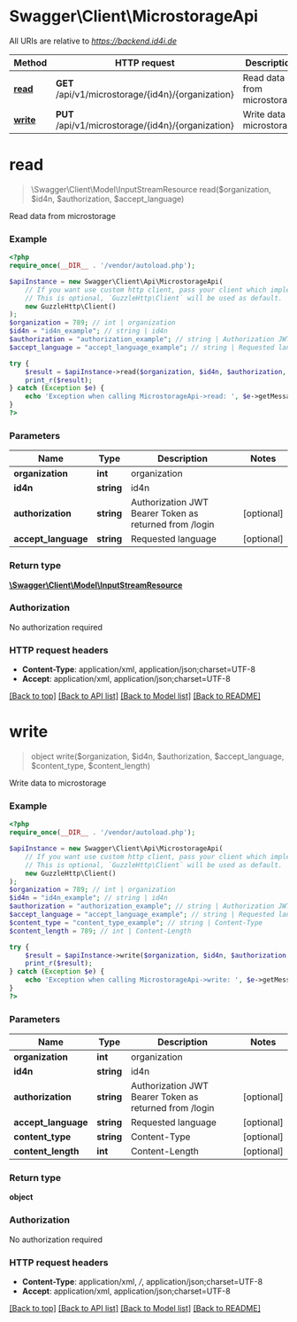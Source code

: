 # Swagger\Client\MicrostorageApi

All URIs are relative to *https://backend.id4i.de*

Method | HTTP request | Description
------------- | ------------- | -------------
[**read**](MicrostorageApi.md#read) | **GET** /api/v1/microstorage/{id4n}/{organization} | Read data from microstorage
[**write**](MicrostorageApi.md#write) | **PUT** /api/v1/microstorage/{id4n}/{organization} | Write data to microstorage


# **read**
> \Swagger\Client\Model\InputStreamResource read($organization, $id4n, $authorization, $accept_language)

Read data from microstorage

### Example
```php
<?php
require_once(__DIR__ . '/vendor/autoload.php');

$apiInstance = new Swagger\Client\Api\MicrostorageApi(
    // If you want use custom http client, pass your client which implements `GuzzleHttp\ClientInterface`.
    // This is optional, `GuzzleHttp\Client` will be used as default.
    new GuzzleHttp\Client()
);
$organization = 789; // int | organization
$id4n = "id4n_example"; // string | id4n
$authorization = "authorization_example"; // string | Authorization JWT Bearer Token as returned from /login
$accept_language = "accept_language_example"; // string | Requested language

try {
    $result = $apiInstance->read($organization, $id4n, $authorization, $accept_language);
    print_r($result);
} catch (Exception $e) {
    echo 'Exception when calling MicrostorageApi->read: ', $e->getMessage(), PHP_EOL;
}
?>
```

### Parameters

Name | Type | Description  | Notes
------------- | ------------- | ------------- | -------------
 **organization** | **int**| organization |
 **id4n** | **string**| id4n |
 **authorization** | **string**| Authorization JWT Bearer Token as returned from /login | [optional]
 **accept_language** | **string**| Requested language | [optional]

### Return type

[**\Swagger\Client\Model\InputStreamResource**](../Model/InputStreamResource.md)

### Authorization

No authorization required

### HTTP request headers

 - **Content-Type**: application/xml, application/json;charset=UTF-8
 - **Accept**: application/xml, application/json;charset=UTF-8

[[Back to top]](#) [[Back to API list]](../../README.md#documentation-for-api-endpoints) [[Back to Model list]](../../README.md#documentation-for-models) [[Back to README]](../../README.md)

# **write**
> object write($organization, $id4n, $authorization, $accept_language, $content_type, $content_length)

Write data to microstorage

### Example
```php
<?php
require_once(__DIR__ . '/vendor/autoload.php');

$apiInstance = new Swagger\Client\Api\MicrostorageApi(
    // If you want use custom http client, pass your client which implements `GuzzleHttp\ClientInterface`.
    // This is optional, `GuzzleHttp\Client` will be used as default.
    new GuzzleHttp\Client()
);
$organization = 789; // int | organization
$id4n = "id4n_example"; // string | id4n
$authorization = "authorization_example"; // string | Authorization JWT Bearer Token as returned from /login
$accept_language = "accept_language_example"; // string | Requested language
$content_type = "content_type_example"; // string | Content-Type
$content_length = 789; // int | Content-Length

try {
    $result = $apiInstance->write($organization, $id4n, $authorization, $accept_language, $content_type, $content_length);
    print_r($result);
} catch (Exception $e) {
    echo 'Exception when calling MicrostorageApi->write: ', $e->getMessage(), PHP_EOL;
}
?>
```

### Parameters

Name | Type | Description  | Notes
------------- | ------------- | ------------- | -------------
 **organization** | **int**| organization |
 **id4n** | **string**| id4n |
 **authorization** | **string**| Authorization JWT Bearer Token as returned from /login | [optional]
 **accept_language** | **string**| Requested language | [optional]
 **content_type** | **string**| Content-Type | [optional]
 **content_length** | **int**| Content-Length | [optional]

### Return type

**object**

### Authorization

No authorization required

### HTTP request headers

 - **Content-Type**: application/xml, */*, application/json;charset=UTF-8
 - **Accept**: application/xml, application/json;charset=UTF-8

[[Back to top]](#) [[Back to API list]](../../README.md#documentation-for-api-endpoints) [[Back to Model list]](../../README.md#documentation-for-models) [[Back to README]](../../README.md)


